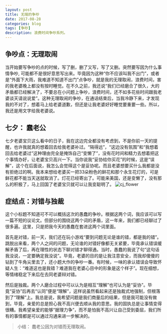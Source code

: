 ```yaml
---
layout: post
title: 无端的争吵
date: 2017-08-28
categories: blog
tags: [争吵]
description: 浪费时间争吵系列。
---
```


## 争吵点：无理取闹

当开始要写争吵的点的时候，写了删，删了又写，写了又删。突然要写因为什么事情争吵, 可能都不是很好意思写出来。毕竟因为这种“你不应该叫我不出门”，或者是“外面下大雨，我难道不知道不出门”点争吵，就是我的无理取闹，浪费时间，害的我老婆晚上都没有按时睡觉。在不久之前，我还说“我们已经磨合了很久，大的矛盾都已经解决了，不要总在小问题上争吵，浪费时间，还不如多花些时间跟我老婆谈天请说说爱”。这种无理取闹的争吵，在通话结束后，当我冷静下来，才发现我的不对了，想着马上给老婆道歉，但还是让我老婆好好睡觉要重要一些。所以，我还是用文字给我老婆说。

## 七夕： 蠢老公

七夕老婆宝贝这么看中的日子，我在这边完全都没有考虑到，不是你前一天的提醒，也许我就真的想着回去给我老婆补过。“隔得远”，“这边没有氛围”和“我想着回去给老婆过”这种理由完全是掩饰自己“变懒了”，没有花时间和精力去想着把这个事情办好，让老婆宝贝高兴一下。当你说我“妥协给你买花”的时候，这是“误解”，这个在后面说，我怎么会觉得这个是妥协呢。而且老婆想要买什么我都是没有拒绝过的啊。我本来想给老婆买一把33朵粉色的鲜花和那个永生花灯的，可是鲜花都不能当天送就取消了。灯花已经寄出了。可能来美国，还是变懒了，没有那么的积极了，马上回国了老婆宝贝就可以让我变聪明了。
![cj_flower]("../img/01_cj_flower.jpg")

## 症结点：对错与独裁

这个小标题不知道可不可以概括这次的愚蠢的争吵。根据这两个词，我应该可以写一篇不短的议论文。但部分的围绕这两个词的矛盾，这一年来，我们都已经聊过了很多遍。这里，只是把我今天的愚蠢在套进这两个词里面。

首先是对错，前一天，我们还在玩小游戏“要到问题无论是谁的错，都是我的错”。跳脱出来看，两个人之间的问题，无论谁的对错好像都无关紧要，毕竟承认错误缓解矛盾了后，再在理性的状态下聊对错才聊得通。当时，愚蠢的我说了句“这句话我没说，一定要确定我没说”。毕竟，老婆的目的是让我注意安全，而我却傻傻的钻到了牛角尖里去了，还小题大作的争吵一番。有时候，一味的承认错误会导致怀疑人生：“难道这也是我错？难道我在老婆心目中的形象是这个样子”。现在细想，等情绪稳定下来后在去同老婆辩对错。

然后是独裁。两个人磨合过程中可以认为是相互“理解”也可认为是“妥协”。毕竟“妥协”后再去“认同”便是“理解”，这样说虽然看起来还是独裁式地强制，但根落到了“理解”上。我总是说，我希望问题是我们商量后的结果，但是我可能没有做到，毕竟，亲爱的总是担心我不高兴便去顺从我的意思。我的固执总是让事情变得很糟。我希望亲爱的能够“据理力争”，而不是怕我不高兴让自己受到委屈，我们所有的事情都是可以通过沟通来进一步解决的。

> 小结： 蠢老公因为对错而无理取闹。


